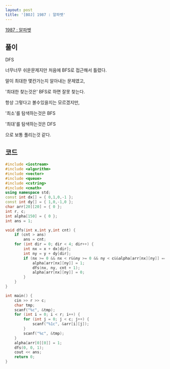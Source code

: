 ```yaml
---
layout: post
title: '[BOJ] 1987 : 알파벳'
---
```


[1987 : 알파벳](https://www.acmicpc.net/problem/1987)

## 풀이

DFS

너무너무 쉬운문제지만 처음에 BFS로 접근해서 틀렸다.

말이 최대한 몇칸가는지 알아내는 문제였고,

'최대한 찾는것은' BFS로 하면 잘못 찾는다.

항상 그렇다고 볼수있을지는 모르겠지만,

'최소'를 탐색하는것은 BFS

'최대'를 탐색하는것은 DFS

으로 보통 풀리는것 같다.


## 코드

```cpp
#include <iostream>
#include <algorithm>
#include <vector>
#include <queue>
#include <cstring>
#include <cmath>
using namespace std;
const int dx[] = { 0,1,0,-1 };
const int dy[] = { 1,0,-1,0 };
char arr[20][20] = { 0 };
int r, c;
int alpha[150] = { 0 };
int ans = 1;

void dfs(int x,int y,int cnt) {
    if (cnt > ans)
        ans = cnt;
    for (int dir = 0; dir < 4; dir++) {
        int nx = x + dx[dir];
        int ny = y + dy[dir];
        if (nx >= 0 && nx < r&&ny >= 0 && ny < c&&alpha[arr[nx][ny]] == 0) {
            alpha[arr[nx][ny]] = 1;
            dfs(nx, ny, cnt + 1);
            alpha[arr[nx][ny]] = 0;
        }
    }
}

int main() {
    cin >> r >> c;
    char tmp;
    scanf("%c", &tmp);
    for (int i = 0; i < r; i++) {
        for (int j = 0; j < c; j++) {
            scanf("%1c", &arr[i][j]);
        }
        scanf("%c", &tmp);
    }
    alpha[arr[0][0]] = 1;
    dfs(0, 0, 1);
    cout << ans;
    return 0;
}
```
